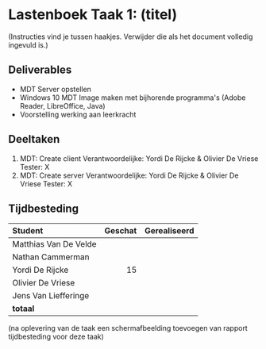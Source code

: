 # Lastenboek Taak 1: (titel)

(Instructies vind je tussen haakjes. Verwijder die als het document volledig ingevuld is.)

## Deliverables

* MDT Server opstellen
* Windows 10 MDT Image maken met bijhorende programma's (Adobe Reader, LibreOffice, Java)
* Voorstelling werking aan leerkracht

## Deeltaken

1. MDT: Create client
    Verantwoordelijke: Yordi De Rijcke & Olivier De Vriese
    Tester: X
2. MDT: Create server
    Verantwoordelijke: Yordi De Rijcke & Olivier De Vriese
    Tester: X

## Tijdbesteding

| Student    | Geschat | Gerealiseerd |
| :---       | ---:    | ---:         |
| Matthias Van De Velde   |         |              |
| Nathan Cammerman   |         |              |
| Yordi De Rijcke   |     15    |              |
| Olivier De Vriese   |         |              |
| Jens Van Liefferinge   |         |              |
| **totaal** |         |              |

(na oplevering van de taak een schermafbeelding toevoegen van rapport tijdbesteding voor deze taak)
